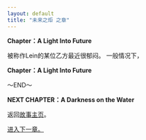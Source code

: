 ```yaml
---
layout: default
title: "未来之炬 之章"
---
```


**Chapter：A Light Into Future**

被称作Lein的某位乙方最近很郁闷。
一般情况下，

**Chapter：A Light Into Future**

～END～

**NEXT CHAPTER：A Darkness on the Water**

返回[故事主页](https://amarillonmc.github.io/Story/)。


[进入下一章。](/Ch06.md)